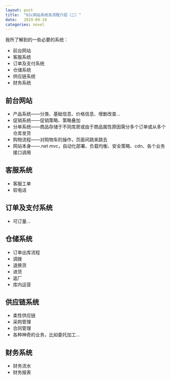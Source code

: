```yaml
---
layout: post
title:  "b2c网站系统及流程介绍（二）"
date:   2019-09-10
categories: novel
---
```


我所了解到的一些必要的系统：    

* 前台网站
* 客服系统
* 订单及支付系统
* 仓储系统
* 供应链系统
* 财务系统


## 前台网站
* 产品系统——分类、基础信息、价格信息、增删改查...
* 促销系统——促销策略、策略叠加
* 分单系统——商品存储于不同库房或由于商品属性原因需分多个订单或从多个仓库发货
* 购物流程——对购物车的操作，页面间跳来跳去
* 网站本身——.net mvc，自动化部署、负载均衡、安全策略、cdn、各个业务接口调用


## 客服系统
* 客服工单
* 软电话


## 订单及支付系统
* 可订量...


## 仓储系统
* 订单出库流程
* 调拨
* 退换货
* 进货
* 返厂
* 库内运营

## 供应链系统
* 柔性供应链
* 采购管理
* 合同管理
* 各种神奇的业务，比如委托加工...

## 财务系统
* 财务流水
* 财务报表
